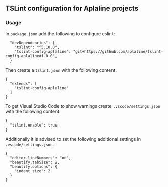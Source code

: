 ## TSLint configuration for Aplaline projects

### Usage

In ```package.json``` add the following to configure eslint:

```
  "devDependencies": {
    "tslint": "^5.10.0",
    "tslint-config-aplaline": "git+https://github.com/aplaline/tslint-config-aplaline#1.0.0",
  }
```

Then create a ```tslint.json``` with the following content:

```
{
  "extends": [
    "tslint-config-aplaline"
  ]
}
```

To get Visual Studio Code to show warnings create ```.vscode/settings.json``` with the following content:

```
{
  "tslint.enable": true
}
```

Additionally it is advised to set the following additional settings in ```.vscode/settings.json```:

```
{
  "editor.lineNumbers": "on",
  "beautify.tabSize": 2,
  "beautify.options": {
    "indent_size": 2
  }
}
```
